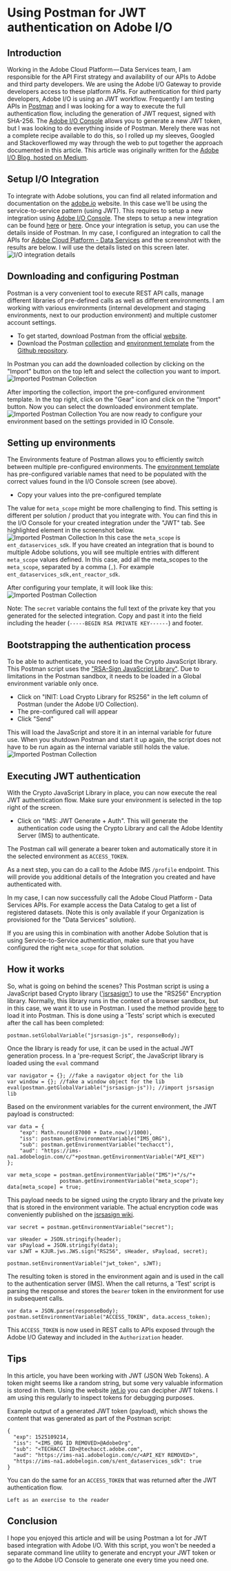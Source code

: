 # Using Postman for JWT authentication on Adobe I/O

## Introduction

Working in the Adobe Cloud Platform — Data Services team, I am responsible for the API First strategy and availability of our APIs to Adobe and third party developers. We are using the Adobe I/O Gateway to provide developers access to these platform APIs. For authentication for third party developers, Adobe I/O is using an JWT workflow. Frequently I am testing APIs in [Postman](https://www.getpostman.com/) and I was looking for a way to execute the full authentication flow, including the generation of JWT request, signed with SHA-256. The [Adobe I/O Console](https://console.adobe.io/) allows you to generate a new JWT token, but I was looking to do everything inside of Postman. Merely there was not a complete recipe available to do this, so I rolled up my sleeves, Googled and Stackoverflowed my way through the web to put together the approach documented in this article. This article was originally written for the [Adobe I/O Blog, hosted on Medium](https://medium.com/adobe-io/using-postman-for-jwt-authentication-on-adobe-i-o-7573428ffe7f).

## Setup I/O Integration

To integrate with Adobe solutions, you can find all related information and documentation on the [adobe.io](http://www.adobe.io) website. In this case we'll be using the service-to-service pattern (using JWT). This requires to setup a new integration using [Adobe I/O Console](https://console.adobe.io/). The steps to setup a new integration can be found [here](https://www.adobe.io/apis/cloudplatform/console/authentication/gettingstarted.html) or [here](https://www.adobe.io/apis/cloudplatform/dataservices/tutorials/alltutorials.html#!api-specification/markdown/narrative/tutorials/authenticate_to_acp_tutorial/authenticate_to_acp_tutorial.md).
Once your integration is setup, you can use the details inside of Postman. In my case, I configured an integration to call the APIs for [Adobe Cloud Platform - Data Services](https://www.adobe.io/apis/cloudplatform/dataservices.html) and the screenshot with the results are below. I will use the details listed on this screen later.
![I/O integration details](https://github.com/ktukker/adobe.io-jwt-postman/raw/master/images/io_integration_details.png)

## Downloading and configuring Postman

Postman is a very convenient tool to execute REST API calls, manage different libraries of pre-defined calls as well as different environments. I am working with various environments (internal development and staging environments, next to our production environment) and multiple customer account settings.

- To get started, download Postman from the official [website](https://www.getpostman.com/).
- Download the Postman [collection](https://raw.githubusercontent.com/ktukker/adobe.io-jwt-postman/master/postman/collections/Adobe%20I-O.postman_collection.json) and [environment template](https://github.com/ktukker/adobe.io-jwt-postman/raw/master/postman/environments/JWT%20-%20Template.postman_environment.json) from the [Github repository](https://github.com/ktukker/adobe.io-jwt-postman).

In Postman you can add the downloaded collection by clicking on the "Import" button on the top left and select the collection you want to import.
![Imported Postman Collection](https://github.com/ktukker/adobe.io-jwt-postman/raw/master/images/postman_collection.png)

After importing the collection, import the pre-configured environment template. In the top right, click on the "Gear" icon and click on the "Import" button. Now you can select the downloaded environment template.
![Imported Postman Collection](https://github.com/ktukker/adobe.io-jwt-postman/raw/master/images/postman_environment_template.png)
You are now ready to configure your environment based on the settings provided in IO Console.

## Setting up environments

The Environments feature of Postman allows you to efficiently switch between multiple pre-configured environments. The [environment template](https://github.com/ktukker/adobe.io-jwt-postman/raw/master/postman/environments/JWT%20-%20Template.postman_environment.json) has pre-configured variable names that need to be populated with the correct values found in the I/O Console screen (see above).

- Copy your values into the pre-configured template

The value for `meta_scope` might be more challenging to find. This setting is different per solution / product that you integrate with. You can find this in the I/O Console for your created integration under the "JWT" tab. See highlighted element in the screenshot below.
![Imported Postman Collection](https://github.com/ktukker/adobe.io-jwt-postman/raw/master/images/where_to_find_the_metascope.png)
In this case the `meta_scope` is `ent_dataservices_sdk`. If you have created an integration that is bound to multiple Adobe solutions, you will see multiple entries with different `meta_scope` values defined. In this case, add all the meta_scopes to the `meta_scope`, separated by a comma (`,`). For example `ent_dataservices_sdk,ent_reactor_sdk`.

After configuring your template, it will look like this:
![Imported Postman Collection](https://github.com/ktukker/adobe.io-jwt-postman/raw/master/images/postman_environment_example.png)

Note: The `secret` variable contains the full text of the private key that you generated for the selected integration. Copy and past it into the field including the header (`-----BEGIN RSA PRIVATE KEY------`) and footer.

## Bootstrapping the authentication process

To be able to authenticate, you need to load the Crypto JavaScript library. This Postman script uses the ["RSA-Sign JavaScript Library"](https://github.com/kjur/jsrsasign). Due to limitations in the Postman sandbox, it needs to be loaded in a Global environment variable only once.

- Click on "INIT: Load Crypto Library for RS256" in the left column of Postman (under the Adobe I/O Collection).
- The pre-configured call will appear
- Click "Send"

This will load the JavaScript and store it in an internal variable for future use. When you shutdown Postman and start it up again, the script does not have to be run again as the internal variable still holds the value.
![Imported Postman Collection](https://github.com/ktukker/adobe.io-jwt-postman/raw/master/images/postman_load_crypto_library.png)

## Executing JWT authentication

With the Crypto JavaScript Library in place, you can now execute the real JWT authentication flow. Make sure your environment is selected in the top right of the screen.

- Click on "IMS: JWT Generate + Auth". This will generate the authentication code using the Crypto Library and call the Adobe Identity Server (IMS) to authenticate.

The Postman call will generate a bearer token and automatically store it in the selected environment as `ACCESS_TOKEN`.

As a next step, you can do a call to the Adobe IMS `/profile` endpoint. This will provide you additional details of the Integration you created and have authenticated with.

In my case, I can now successfully call the Adobe Cloud Platform - Data Services APIs. For example access the Data Catalog to get a list of registered datasets. (Note this is only available if your Organization is provisioned for the "Data Services" solution).

If you are using this in combination with another Adobe Solution that is using Service-to-Service authentication, make sure that you have configured the right `meta_scope` for that solution.

## How it works

So, what is going on behind the scenes? This Postman script is using a JavaScript based Crypto library (['jsrsasign'](http://kjur.github.io/jsrsasign/)) to use the "RS256" Encryption library. Normally, this library runs in the context of a browser sandbox, but in this case, we want it to use in Postman. I used the method provide [here](https://github.com/kjur/jsrsasign/issues/199) to load it into Postman. This is done using a 'Tests' script which is executed after the call has been completed:

```
postman.setGlobalVariable("jsrsasign-js", responseBody);
```

Once the library is ready for use, it can be used in the actual JWT generation process. In a 'pre-request Script', the JavaScript library is loaded using the `eval` command

```
var navigator = {}; //fake a navigator object for the lib
var window = {}; //fake a window object for the lib
eval(postman.getGlobalVariable("jsrsasign-js")); //import jsrsasign lib
```

Based on the environment variables for the current environment, the JWT payload is constructed:

```
var data = {
	"exp": Math.round(87000 + Date.now()/1000),
	"iss": postman.getEnvironmentVariable("IMS_ORG"),
	"sub": postman.getEnvironmentVariable("techacct"),
	"aud": "https://ims-na1.adobelogin.com/c/"+postman.getEnvironmentVariable("API_KEY")
};

var meta_scope = postman.getEnvironmentVariable("IMS")+"/s/"+
                 postman.getEnvironmentVariable("meta_scope");
data[meta_scope] = true;
```

This payload needs to be signed using the crypto library and the private key that is stored in the environment variable. The actual encryption code was conveniently published on the [jsrsasign wiki](https://github.com/kjur/jsrsasign/wiki/Tutorial-for-JWT-generation).

```
var secret = postman.getEnvironmentVariable("secret");

var sHeader = JSON.stringify(header);
var sPayload = JSON.stringify(data);
var sJWT = KJUR.jws.JWS.sign("RS256", sHeader, sPayload, secret);

postman.setEnvironmentVariable("jwt_token", sJWT);
```

The resulting token is stored in the environment again and is used in the call to the authentication server (IMS). When the call returns, a 'Test' script is parsing the response and stores the `bearer` token in the environment for use in subsequent calls.

```
var data = JSON.parse(responseBody);
postman.setEnvironmentVariable("ACCESS_TOKEN", data.access_token);
```

This `ACCESS_TOKEN` is now used in REST calls to APIs exposed through the Adobe I/O Gateway and included in the `Authorization` header.

## Tips

In this article, you have been working with JWT (JSON Web Tokens). A token might seems like a random string, but some very valuable information is stored in them. Using the website [jwt.io](https://jwt.io/) you can decipher JWT tokens. I am using this regularly to inspect tokens for debugging purposes.

Example output of a generated JWT token (payload), which shows the content that was generated as part of the Postman script:

```
{
  "exp": 1525109214,
  "iss": "<IMS_ORG ID REMOVED>@AdobeOrg",
  "sub": "<TECHACCT ID>@techacct.adobe.com",
  "aud": "https://ims-na1.adobelogin.com/c/<API_KEY REMOVED>",
  "https://ims-na1.adobelogin.com/s/ent_dataservices_sdk": true
}
```

You can do the same for an `ACCESS_TOKEN` that was returned after the JWT authentication flow.

```
Left as an exercise to the reader
```

## Conclusion

I hope you enjoyed this article and will be using Postman a lot for JWT based integration with Adobe I/O. With this script, you won't be needed a separate command line utility to generate and encrypt your JWT token or go to the Adobe I/O Console to generate one every time you need one.
